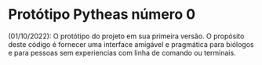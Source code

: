 # Protótipo Pytheas número 0

(01/10/2022): O protótipo do projeto em sua primeira versão. O propósito deste código é fornecer uma interface amigável e pragmática para biólogos e para pessoas sem experiencias com linha de comando ou terminais.
